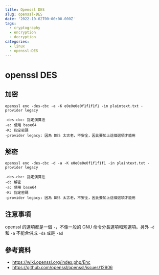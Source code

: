 ```yaml
---
title: Openssl DES
slug: openssl-DES
date: '2022-10-02T00:00:00.000Z'
tags:
  - cryptography
  - encryption
  - decryption
categories:
  - linux
  - openssl-DES
---
```


# openssl DES

## 加密

```
openssl enc -des-cbc -a -K e0e0e0e0f1f1f1f1 -in plaintext.txt -provider legacy
```

```
-des-cbc: 指定演算法
-a: 使用 base64
-K: 指定密碼
-provider legacy: 因為 DES 太古老，不安全，因此要加上這個選項才能用
```

## 解密

```
openssl enc -des-cbc -d -a -K e0e0e0e0f1f1f1f1 -in plaintext.txt -provider legacy
```

```
-des-cbc: 指定演算法
-d: 解密
-a: 使用 base64
-K: 指定密碼
-provider legacy: 因為 DES 太古老，不安全，因此要加上這個選項才能用
```

## 注意事項

openssl 的選項都是一個 `-`，不像一般的 GNU 命令分長選項和短選項。另外 `-d` 和 `-a` 不能合併成 `-da` 或是 `-ad`

## 參考資料

-   https://wiki.openssl.org/index.php/Enc
-   https://github.com/openssl/openssl/issues/12906
